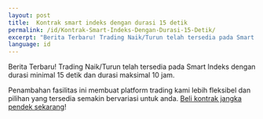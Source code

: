 ```yaml
---
layout: post
title:  Kontrak smart indeks dengan durasi 15 detik
permalink: /id/Kontrak-Smart-Indeks-Dengan-Durasi-15-Detik/
excerpt: "Berita Terbaru! Trading Naik/Turun telah tersedia pada Smart Indeks dengan durasi minimal 15 detik dan durasi maksimal 10 jam."
language: id
---
```


Berita Terbaru! Trading Naik/Turun telah tersedia pada Smart Indeks dengan durasi minimal 15 detik dan durasi maksimal 10 jam.

Penambahan fasilitas ini membuat platform trading kami lebih fleksibel dan pilihan yang tersedia semakin bervariasi untuk anda. [Beli kontrak jangka pendek sekarang](https://www.binary.com/d/trade.cgi?l=ID&market=random&utm_medium=social&utm_source=blog&utm_content=whatsnew)!
